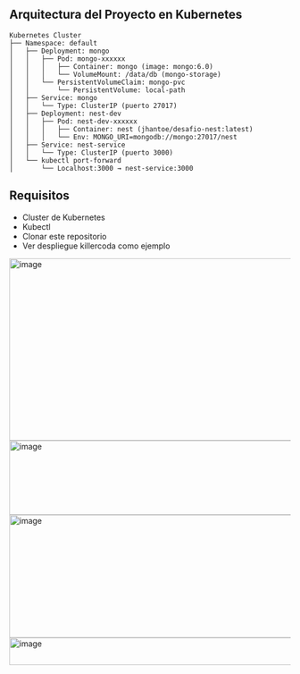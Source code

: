 ##  Arquitectura del Proyecto en Kubernetes

```text
Kubernetes Cluster
├── Namespace: default
│   ├── Deployment: mongo
│   │   ├── Pod: mongo-xxxxxx
│   │   │   ├── Container: mongo (image: mongo:6.0)
│   │   │   └── VolumeMount: /data/db (mongo-storage)
│   │   └── PersistentVolumeClaim: mongo-pvc
│   │       └── PersistentVolume: local-path
│   ├── Service: mongo
│   │   └── Type: ClusterIP (puerto 27017)
│   ├── Deployment: nest-dev
│   │   ├── Pod: nest-dev-xxxxxx
│   │   │   ├── Container: nest (jhantoe/desafio-nest:latest)
│   │   │   └── Env: MONGO_URI=mongodb://mongo:27017/nest
│   ├── Service: nest-service
│   │   └── Type: ClusterIP (puerto 3000)
│   └── kubectl port-forward
│       └── Localhost:3000 → nest-service:3000
```
## Requisitos 
- Cluster de Kubernetes
- Kubectl
- Clonar este repositorio
- Ver despliegue killercoda como ejemplo

<img width="1269" height="326" alt="image" src="https://github.com/user-attachments/assets/44eb97ea-98c2-4632-a0b8-9545f97321b8" />
<img width="1355" height="133" alt="image" src="https://github.com/user-attachments/assets/237a2f29-508f-45d9-a4b3-414ce7d99da8" />
<img width="1260" height="220" alt="image" src="https://github.com/user-attachments/assets/e0de917f-edda-44a9-9295-a04da38d4056" />
<img width="1374" height="49" alt="image" src="https://github.com/user-attachments/assets/6f9378f7-b5d8-4aab-975b-24ed42c887d7" />

